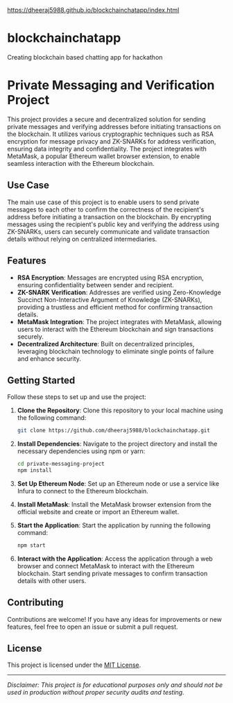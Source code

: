 https://dheeraj5988.github.io/blockchainchatapp/index.html

# blockchainchatapp
Creating blockchain based chatting app for hackathon 
# Private Messaging and Verification Project

This project provides a secure and decentralized solution for sending private messages and verifying addresses before initiating transactions on the blockchain. It utilizes various cryptographic techniques such as RSA encryption for message privacy and ZK-SNARKs for address verification, ensuring data integrity and confidentiality. The project integrates with MetaMask, a popular Ethereum wallet browser extension, to enable seamless interaction with the Ethereum blockchain.

## Use Case

The main use case of this project is to enable users to send private messages to each other to confirm the correctness of the recipient's address before initiating a transaction on the blockchain. By encrypting messages using the recipient's public key and verifying the address using ZK-SNARKs, users can securely communicate and validate transaction details without relying on centralized intermediaries.

## Features

- **RSA Encryption**: Messages are encrypted using RSA encryption, ensuring confidentiality between sender and recipient.
- **ZK-SNARK Verification**: Addresses are verified using Zero-Knowledge Succinct Non-Interactive Argument of Knowledge (ZK-SNARKs), providing a trustless and efficient method for confirming transaction details.
- **MetaMask Integration**: The project integrates with MetaMask, allowing users to interact with the Ethereum blockchain and sign transactions securely.
- **Decentralized Architecture**: Built on decentralized principles, leveraging blockchain technology to eliminate single points of failure and enhance security.

## Getting Started

Follow these steps to set up and use the project:

1. **Clone the Repository**: Clone this repository to your local machine using the following command:

   ```bash
   git clone https://github.com/dheeraj5988/blockchainchatapp.git
   ```

2. **Install Dependencies**: Navigate to the project directory and install the necessary dependencies using npm or yarn:

   ```bash
   cd private-messaging-project
   npm install
   ```

3. **Set Up Ethereum Node**: Set up an Ethereum node or use a service like Infura to connect to the Ethereum blockchain.

4. **Install MetaMask**: Install the MetaMask browser extension from the official website and create or import an Ethereum wallet.

5. **Start the Application**: Start the application by running the following command:

   ```bash
   npm start
   ```

6. **Interact with the Application**: Access the application through a web browser and connect MetaMask to interact with the Ethereum blockchain. Start sending private messages to confirm transaction details with other users.

## Contributing

Contributions are welcome! If you have any ideas for improvements or new features, feel free to open an issue or submit a pull request.

## License

This project is licensed under the [MIT License](LICENSE).

---

*Disclaimer: This project is for educational purposes only and should not be used in production without proper security audits and testing.*
